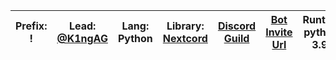 |**Prefix**: !|**Lead:** [@K1ngAG](https://github.com/kingdevag)|**Lang:** Python|**Library:** [Nextcord](https://github.com/nextcord/nextcord)|[Discord Guild](https://discord.com/invite/PatBCfNs5D)|[Bot Invite Url](https://discord.com/oauth2/authorize?client_id=933860473068195900&permissions=8&scope=bot)|**Runtime**: python-3.9.1
|---|---|---|---|---|---|---|
